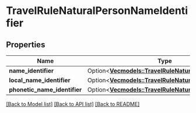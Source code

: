 # TravelRuleNaturalPersonNameIdentifier

## Properties

Name | Type | Description | Notes
------------ | ------------- | ------------- | -------------
**name_identifier** | Option<[**Vec<models::TravelRuleNaturalNameIdentifier>**](TravelRuleNaturalNameIdentifier.md)> |  | [optional]
**local_name_identifier** | Option<[**Vec<models::TravelRuleNaturalNameIdentifier>**](TravelRuleNaturalNameIdentifier.md)> |  | [optional]
**phonetic_name_identifier** | Option<[**Vec<models::TravelRuleNaturalNameIdentifier>**](TravelRuleNaturalNameIdentifier.md)> |  | [optional]

[[Back to Model list]](../README.md#documentation-for-models) [[Back to API list]](../README.md#documentation-for-api-endpoints) [[Back to README]](../README.md)


